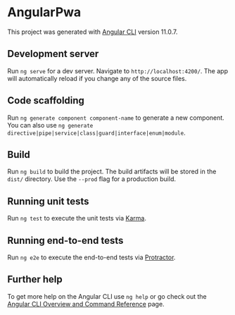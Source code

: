 # AngularPwa

This project was generated with
[Angular CLI](https://github.com/angular/angular-cli) version 11.0.7.

## Development server

Run `ng serve` for a dev server. Navigate to `http://localhost:4200/`. The app
will automatically reload if you change any of the source files.

## Code scaffolding

Run `ng generate component component-name` to generate a new component. You can
also use `ng generate directive|pipe|service|class|guard|interface|enum|module`.

## Build

Run `ng build` to build the project. The build artifacts will be stored in the
`dist/` directory. Use the `--prod` flag for a production build.

## Running unit tests

Run `ng test` to execute the unit tests via
[Karma](https://karma-runner.github.io).

## Running end-to-end tests

Run `ng e2e` to execute the end-to-end tests via
[Protractor](http://www.protractortest.org/).

## Further help

To get more help on the Angular CLI use `ng help` or go check out the
[Angular CLI Overview and Command Reference](https://angular.io/cli) page.
